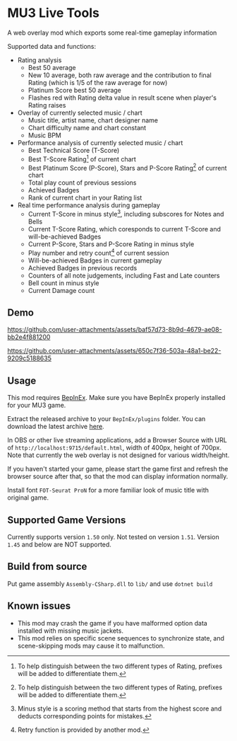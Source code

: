 # MU3 Live Tools

A web overlay mod which exports some real-time gameplay information

Supported data and functions:

 + Rating analysis
   + Best 50 average
   + New 10 average, both raw average and the contribution to final Rating (which is 1/5 of the raw average for now)
   + Platinum Score best 50 average
   + Flashes red with Rating delta value in result scene when player's Rating raises
 + Overlay of currently selected music / chart
   + Music title, artist name, chart designer name
   + Chart difficulty name and chart constant
   + Music BPM
 + Performance analysis of currently selected music / chart
   + Best Technical Score (T-Score)
   + Best T-Score Rating[^1] of current chart
   + Best Platinum Score (P-Score), Stars and P-Score Rating[^1] of current chart
   + Total play count of previous sessions
   + Achieved Badges
   + Rank of current chart in your Rating list
 + Real time performance analysis during gameplay
   + Current T-Score in minus style[^2], including subscores for Notes and Bells
   + Current T-Score Rating, which coresponds to current T-Score and will-be-achieved Badges
   + Current P-Score, Stars and P-Score Rating in minus style
   + Play number and retry count[^3] of current session
   + Will-be-achieved Badges in current gameplay
   + Achieved Badges in previous records
   + Counters of all note judgements, including Fast and Late counters
   + Bell count in minus style
   + Current Damage count
   
## Demo

https://github.com/user-attachments/assets/baf57d73-8b9d-4679-ae08-bb2e4f881200

https://github.com/user-attachments/assets/650c7f36-503a-48a1-be22-9209c5188635

## Usage

This mod requires [BepInEx](https://github.com/BepInEx/BepInEx). Make sure you have BepInEx properly installed for your MU3 game.

Extract the released archive to your `BepInEx/plugins` folder. You can download the latest archive [here](https://github.com/r-value/mu3livetools/releases/latest).

In OBS or other live streaming applications, add a Browser Source with URL of `http://localhost:9715/default.html`, width of 400px, height of 700px. Note that currently the web overlay is not designed for various width/height.

If you haven't started your game, please start the game first and refresh the browser source after that, so that the mod can display information normally.

Install font `FOT-Seurat ProN` for a more familiar look of music title with original game.

## Supported Game Versions

Currently supports version `1.50` only. Not tested on version `1.51`. Version `1.45` and below are NOT supported.

## Build from source

Put game assembly `Assembly-CSharp.dll` to `lib/` and use `dotnet build`

## Known issues

 * This mod may crash the game if you have malformed option data installed with missing music jackets.
 * This mod relies on specific scene sequences to synchronize state, and scene-skipping mods may cause it to malfunction.

[^1]:To help distinguish between the two different types of Rating, prefixes will be added to differentiate them.

[^2]:Minus style is a scoring method that starts from the highest score and deducts corresponding points for mistakes.

[^3]:Retry function is provided by another mod.